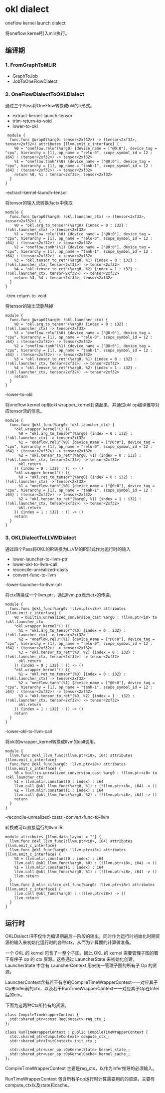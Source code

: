 # okl dialect

oneflow kernel launch dialect

将oneflow kernel引入mlir执行。

## 编译期

### 1. FromGraphToMLIR
 - GraphToJob
 - JobToOneFlowDialect

### 2. OneFlowDialectToOKLDialect
通过三个Pass将OneFlow转换成okl的ir形式。
- extract-kernel-launch-tensor
- trim-return-to-void
- lower-to-okl
``` mlir
 module {
  func.func @wrap0(%arg0: tensor<2xf32>) -> (tensor<2xf32>, tensor<2xf32>) attributes {llvm.emit_c_interface} {
    %0 = "oneflow.relu"(%arg0) {device_name = ["@0:0"], device_tag = "cpu", hierarchy = [1], op_name = "relu-0", scope_symbol_id = 12 : i64} : (tensor<2xf32>) -> tensor<2xf32>
    %1 = "oneflow.tanh"(%0) {device_name = ["@0:0"], device_tag = "cpu", hierarchy = [1], op_name = "tanh-1", scope_symbol_id = 12 : i64} : (tensor<2xf32>) -> tensor<2xf32>
    return %0, %1 : tensor<2xf32>, tensor<2xf32>
  }
}
```
-extract-kernel-launch-tensor

将tensor的输入流转换为ctx中获取
``` mlir
module {
  func.func @wrap0(%arg0: !okl.launcher_ctx) -> (tensor<2xf32>, tensor<2xf32>) {
    %0 = "okl.arg_to_tensor"(%arg0) {index = 0 : i32} : (!okl.launcher_ctx) -> tensor<2xf32>
    %1 = "oneflow.relu"(%0) {device_name = ["@0:0"], device_tag = "cpu", hierarchy = [1], op_name = "relu-0", scope_symbol_id = 12 : i64} : (tensor<2xf32>) -> tensor<2xf32>
    %2 = "oneflow.tanh"(%1) {device_name = ["@0:0"], device_tag = "cpu", hierarchy = [1], op_name = "tanh-1", scope_symbol_id = 12 : i64} : (tensor<2xf32>) -> tensor<2xf32>
    %3 = "okl.tensor_to_ret"(%arg0, %1) {index = 0 : i32} : (!okl.launcher_ctx, tensor<2xf32>) -> tensor<2xf32>
    %4 = "okl.tensor_to_ret"(%arg0, %2) {index = 1 : i32} : (!okl.launcher_ctx, tensor<2xf32>) -> tensor<2xf32>
    return %3, %4 : tensor<2xf32>, tensor<2xf32>
  }
}

```
-trim-return-to-void

将tensor的输出流删除掉
```mlir
module {
  func.func @wrap0(%arg0: !okl.launcher_ctx) {
    %0 = "okl.arg_to_tensor"(%arg0) {index = 0 : i32} : (!okl.launcher_ctx) -> tensor<2xf32>
    %1 = "oneflow.relu"(%0) {device_name = ["@0:0"], device_tag = "cpu", hierarchy = [1], op_name = "relu-0", scope_symbol_id = 12 : i64} : (tensor<2xf32>) -> tensor<2xf32>
    %2 = "oneflow.tanh"(%1) {device_name = ["@0:0"], device_tag = "cpu", hierarchy = [1], op_name = "tanh-1", scope_symbol_id = 12 : i64} : (tensor<2xf32>) -> tensor<2xf32>
    %3 = "okl.tensor_to_ret"(%arg0, %1) {index = 0 : i32} : (!okl.launcher_ctx, tensor<2xf32>) -> tensor<2xf32>
    %4 = "okl.tensor_to_ret"(%arg0, %2) {index = 1 : i32} : (!okl.launcher_ctx, tensor<2xf32>) -> tensor<2xf32>
    return
  }
}
```
-lower-to-okl

将oneflow kernel op用okl wrapper_kernel封装起来，并通过okl op编译推导对应tensor流的信息。
```mlir
module {
  func.func @okl_func(%arg0: !okl.launcher_ctx) {
    "okl.wrapper_kernel"() ({
      %0 = "okl.arg_to_tensor"(%arg0) {index = 0 : i32} : (!okl.launcher_ctx) -> tensor<2xf32>
      %1 = "oneflow.relu"(%0) {device_name = ["@0:0"], device_tag = "cpu", hierarchy = [1], op_name = "relu-0", scope_symbol_id = 12 : i64} : (tensor<2xf32>) -> tensor<2xf32>
      %2 = "okl.tensor_to_ret"(%arg0, %1) {index = 0 : i32} : (!okl.launcher_ctx, tensor<2xf32>) -> tensor<2xf32>
      okl.return
    }) {index = 0 : i32} : () -> ()
    "okl.wrapper_kernel"() ({
      %0 = "okl.ret_to_tensor"(%arg0) {index = 0 : i32} : (!okl.launcher_ctx) -> tensor<2xf32>
      %1 = "oneflow.tanh"(%0) {device_name = ["@0:0"], device_tag = "cpu", hierarchy = [1], op_name = "tanh-1", scope_symbol_id = 12 : i64} : (tensor<2xf32>) -> tensor<2xf32>
      %2 = "okl.tensor_to_ret"(%arg0, %1) {index = 1 : i32} : (!okl.launcher_ctx, tensor<2xf32>) -> tensor<2xf32>
      okl.return
    }) {index = 1 : i32} : () -> ()
    return
  }
}
```
### 3. OKLDialectToLLVMDialect
通过四个Pass将OKL的IR转换为LLVM的IR形式作为运行时的输入
- lower-launcher-to-llvm-ptr
- lower-okl-to-llvm-call
- reconcile-unrealized-casts
- convert-func-to-llvm

-lower-launcher-to-llvm-ptr

将ctx转换成一个llvm.ptr，通过llvm.ptr表示ctx的传递。
```mlir
module {
  func.func @okl_func(%arg0: !llvm.ptr<i8>) attributes {llvm.emit_c_interface} {
    %0 = builtin.unrealized_conversion_cast %arg0 : !llvm.ptr<i8> to !okl.launcher_ctx
    "okl.wrapper_kernel"() ({
      %1 = "okl.arg_to_tensor"(%0) {index = 0 : i32} : (!okl.launcher_ctx) -> tensor<2xf32>
      %2 = "oneflow.relu"(%1) {device_name = ["@0:0"], device_tag = "cpu", hierarchy = [1], op_name = "relu-0", scope_symbol_id = 12 : i64} : (tensor<2xf32>) -> tensor<2xf32>
      %3 = "okl.tensor_to_ret"(%0, %2) {index = 0 : i32} : (!okl.launcher_ctx, tensor<2xf32>) -> tensor<2xf32>
      okl.return
    }) {index = 0 : i32} : () -> ()
    "okl.wrapper_kernel"() ({
      %1 = "okl.ret_to_tensor"(%0) {index = 0 : i32} : (!okl.launcher_ctx) -> tensor<2xf32>
      %2 = "oneflow.tanh"(%1) {device_name = ["@0:0"], device_tag = "cpu", hierarchy = [1], op_name = "tanh-1", scope_symbol_id = 12 : i64} : (tensor<2xf32>) -> tensor<2xf32>
      %3 = "okl.tensor_to_ret"(%0, %2) {index = 1 : i32} : (!okl.launcher_ctx, tensor<2xf32>) -> tensor<2xf32>
      okl.return
    }) {index = 1 : i32} : () -> ()
    return
  }
}
```
-lower-okl-to-llvm-call

将okl的wrapper_kernel转换成llvm的call调用。
```mlir
module {
  llvm.func @okl_llvm_func(!llvm.ptr<i8>, i64) attributes {llvm.emit_c_interface}
  func.func @okl_func(%arg0: !llvm.ptr<i8>) attributes {llvm.emit_c_interface} {
    %0 = builtin.unrealized_conversion_cast %arg0 : !llvm.ptr<i8> to !okl.launcher_ctx
    %1 = llvm.mlir.constant(0 : index) : i64
    llvm.call @okl_llvm_func(%arg0, %1) : (!llvm.ptr<i8>, i64) -> ()
    %2 = llvm.mlir.constant(1 : index) : i64
    llvm.call @okl_llvm_func(%arg0, %2) : (!llvm.ptr<i8>, i64) -> ()
    return
  }
}

```
-reconcile-unrealized-casts
-convert-func-to-llvm 

转换成可以直接运行的llvm IR
```mlir
module attributes {llvm.data_layout = ""} {
  llvm.func @okl_llvm_func(!llvm.ptr<i8>, i64) attributes {llvm.emit_c_interface}
  llvm.func @okl_func(%arg0: !llvm.ptr<i8>) attributes {llvm.emit_c_interface} {
    %0 = llvm.mlir.constant(0 : index) : i64
    llvm.call @okl_llvm_func(%arg0, %0) : (!llvm.ptr<i8>, i64) -> ()
    %1 = llvm.mlir.constant(1 : index) : i64
    llvm.call @okl_llvm_func(%arg0, %1) : (!llvm.ptr<i8>, i64) -> ()
    llvm.return
  }
  llvm.func @_mlir_ciface_okl_func(%arg0: !llvm.ptr<i8>) attributes {llvm.emit_c_interface} {
    llvm.call @okl_func(%arg0) : (!llvm.ptr<i8>) -> ()
    llvm.return
  }
}
```


## 运行时

OKLDialect IR不仅作为编译期最后一阶段的输出，同时作为运行时初始化时期资源的输入来初始化运行时的各种ctx，从而为计算期的计算做准备。

一个 OKL 的 kernel 包含了一整个子图。因此 OKL 的 kernel 需要管理子图的若干有序子 op 的 ctx 资源。这些通过 LauncherState 来初始化创建，LauncherState 中含有 LauncherContext 用来统一管理子图的所有子 Op 的资源。

LauncherContext含有若干有序的CompileTimeWrapperContext一一对应其子Op未Infer前的ctx，以及若干RunTimeWrapperContext一一对应其子Op在Infer后的ctx。

下面为这两种Ctx所持有的资源。
```
class CompileTimeWrapperContext {
  std::shared_ptr<const RegContext> reg_ctx_;
};

class RunTimeWrapperContext : public CompileTimeWrapperContext {
  std::shared_ptr<ComputeContext> compute_ctx_;
  std::shared_ptr<InitContext> init_ctx_;

  std::shared_ptr<user_op::OpKernelState> kernel_state_;
  std::shared_ptr<user_op::OpKernelCache> kernel_cache_;
};
```
CompileTimeWrapperContext 主要是reg_ctx，以作为infer推导的必须输入。

RunTimeWrapperContext 包含所有子op运行时计算需要用的的资源，主要有compute_ctx以及state和cache。
